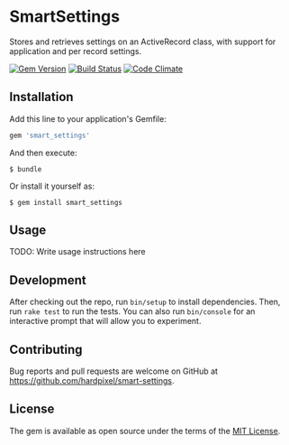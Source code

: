 # SmartSettings

Stores and retrieves settings on an ActiveRecord class, with support for application and per record settings.

[![Gem Version](https://badge.fury.io/rb/smart_settings.svg)](https://badge.fury.io/rb/smart_settings)
[![Build Status](https://travis-ci.org/hardpixel/smart-settings.svg?branch=master)](https://travis-ci.org/hardpixel/smart-settings)
[![Code Climate](https://codeclimate.com/github/hardpixel/smart-settings/badges/gpa.png)](https://codeclimate.com/github/hardpixel/smart-settings)

## Installation

Add this line to your application's Gemfile:

```ruby
gem 'smart_settings'
```

And then execute:

    $ bundle

Or install it yourself as:

    $ gem install smart_settings

## Usage

TODO: Write usage instructions here

## Development

After checking out the repo, run `bin/setup` to install dependencies. Then, run `rake test` to run the tests. You can also run `bin/console` for an interactive prompt that will allow you to experiment.

## Contributing

Bug reports and pull requests are welcome on GitHub at https://github.com/hardpixel/smart-settings.

## License

The gem is available as open source under the terms of the [MIT License](http://opensource.org/licenses/MIT).
